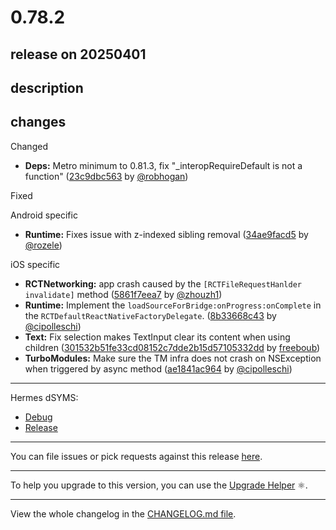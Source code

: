 # 0.78.2

## release on 20250401
## description
## changes
Changed

* <strong>Deps:</strong> Metro minimum to 0.81.3, fix "_interopRequireDefault is not a function" (<a href="https://github.com/facebook/react-native/commit/23c9dbc563637a6b8c22c1b9d86fa03b65bde520">23c9dbc563</a> by <a href="https://github.com/robhogan">@robhogan</a>)

Fixed

Android specific

* <strong>Runtime:</strong> Fixes issue with z-indexed sibling removal (<a href="https://github.com/facebook/react-native/commit/34ae9facd52b5da28b5ced22110532bbcdad2cec">34ae9facd5</a> by <a href="https://github.com/rozele">@rozele</a>)

iOS specific

* <strong>RCTNetworking:</strong> app crash caused by the <code>[RCTFileRequestHanlder invalidate]</code> method (<a href="https://github.com/facebook/react-native/commit/5861f7eea79767f14a06719937cbdabed39be9c9">5861f7eea7</a> by <a href="https://github.com/zhouzh1">@zhouzh1</a>)
* <strong>Runtime:</strong> Implement the <code>loadSourceForBridge:onProgress:onComplete</code> in the <code>RCTDefaultReactNativeFactoryDelegate</code>. (<a href="https://github.com/facebook/react-native/commit/8b33668c4338d31c27e6bd90b2a0e6fc0a077588">8b33668c43</a> by <a href="https://github.com/cipolleschi">@cipolleschi</a>)
* <strong>Text:</strong> Fix selection makes TextInput clear its content when using children (<a href="https://github.com/facebook/react-native/commit/301532b51fe33cd08152c7dde2b15d57105332dd">301532b51fe33cd08152c7dde2b15d57105332dd</a> by <a href="https://github.com/freeboub">freeboub</a>)
* <strong>TurboModules:</strong> Make sure the TM infra does not crash on NSException when triggered by async method (<a href="https://github.com/facebook/react-native/commit/ae1841ac9645c10d66aeef784579b94fa0169e03">ae1841ac964</a> by <a href="https://github.com/cipolleschi">@cipolleschi</a>)

*** ** * ** ***

Hermes dSYMS:

* <a href="https://repo1.maven.org/maven2/com/facebook/react/react-native-artifacts/0.78.2/react-native-artifacts-0.78.2-hermes-framework-dSYM-debug.tar.gz" rel="nofollow">Debug</a>
* <a href="https://repo1.maven.org/maven2/com/facebook/react/react-native-artifacts/0.78.2/react-native-artifacts-0.78.2-hermes-framework-dSYM-release.tar.gz" rel="nofollow">Release</a>

*** ** * ** ***

You can file issues or pick requests against this release <a href="https://github.com/reactwg/react-native-releases/issues/new/choose">here</a>.

*** ** * ** ***

To help you upgrade to this version, you can use the <a href="https://react-native-community.github.io/upgrade-helper/" rel="nofollow">Upgrade Helper</a> ⚛️.

*** ** * ** ***

View the whole changelog in the <a href="https://github.com/facebook/react-native/blob/main/CHANGELOG.md">CHANGELOG.md file</a>.

